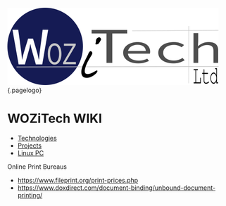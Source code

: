 ![Wiki Official](/uploads/corporate/wiki-official.png "Wiki Official"){.pagelogo}
<!-- TITLE: Home -->
<!-- SUBTITLE: WOZiTech Limited wiki -->

# WOZiTech WIKI
* [Technologies](/technologies)
* [Projects](/projects)
* [Linux PC](/linuxpc)


Online Print Bureaus
* https://www.fileprint.org/print-prices.php
* https://www.doxdirect.com/document-binding/unbound-document-printing/